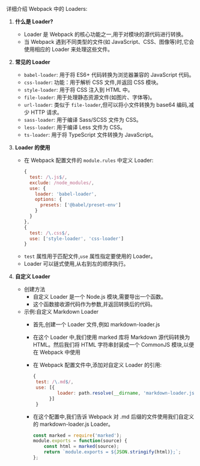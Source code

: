 详细介绍 Webpack 中的 Loaders:
1. **什么是 Loader?**
   - Loader 是 Webpack 的核心功能之一,用于对模块的源代码进行转换。
   - 当 Webpack 遇到不同类型的文件(如 JavaScript、CSS、图像等)时,它会使用相应的 Loader 来处理这些文件。

2. **常见的 Loader**
   - `babel-loader`: 用于将 ES6+ 代码转换为浏览器兼容的 JavaScript 代码。
   - `css-loader`: 功能：用于解析 CSS 文件,并返回 CSS 模块。
   - `style-loader`: 用于将 CSS 注入到 HTML 中。
   - `file-loader`: 用于处理静态资源文件(如图片、字体等)。
   - `url-loader`: 类似于 `file-loader`,但可以将小文件转换为 base64 编码,减少 HTTP 请求。
   - `sass-loader`: 用于编译 Sass/SCSS 文件为 CSS。
   - `less-loader`: 用于编译 Less 文件为 CSS。
   - `ts-loader`: 用于将 TypeScript 文件转换为 JavaScript。

1. **Loader 的使用**
   - 在 Webpack 配置文件的 `module.rules` 中定义 Loader:
     ``` javascript
     {
       test: /\.js$/,
       exclude: /node_modules/,
       use: {
         loader: 'babel-loader',
         options: {
           presets: ['@babel/preset-env']
         }
       }
     },
     {
       test: /\.css$/,
       use: ['style-loader', 'css-loader']
     }
     ```
   - `test` 属性用于匹配文件,`use` 属性指定要使用的 Loader。
   - Loader 可以链式使用,从右到左的顺序执行。

2. **自定义 Loader**
   - 创建方法
     - 自定义 Loader 是一个 Node.js 模块,需要导出一个函数。
     - 这个函数接收源代码作为参数,并返回转换后的代码。
   - 示例:自定义 Markdown Loader
     - 首先,创建一个 Loader 文件,例如 markdown-loader.js
     - 在这个 Loader 中,我们使用 marked 库将 Markdown 源代码转换为 HTML。然后我们将 HTML 字符串封装成一个 CommonJS 模块,以便在 Webpack 中使用  
     - 在 Webpack 配置文件中,添加对自定义 Loader 的引用:
        ``` javascript
        {
         test: /\.md$/,
         use: [{ 
                 loader: path.resolve(__dirname, 'markdown-loader.js') 
              }]
         }
        ```
     - 在这个配置中,我们告诉 Webpack 对 .md 后缀的文件使用我们自定义的 markdown-loader.js Loader。

        ``` javascript 
        const marked = require('marked');
        module.exports = function(source) {
            const html = marked(source);
            return `module.exports = ${JSON.stringify(html)};`;
        };
        ```